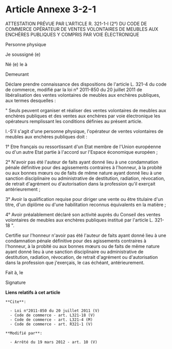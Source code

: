 # Article Annexe 3-2-1

ATTESTATION PRÉVUE PAR L'ARTICLE R. 321-1-I (2°) DU CODE DE COMMERCE OPÉRATEUR DE VENTES VOLONTAIRES DE MEUBLES AUX ENCHÈRES
PUBLIQUES Y COMPRIS PAR VOIE ÉLECTRONIQUE 

Personne physique 

Je soussigné (e) 

Né (e) le à 

Demeurant 

Déclare prendre connaissance des dispositions de l'article L. 321-4 du code de commerce, modifié par la loi n° 2011-850 du 20
juillet 2011 de libéralisation des ventes volontaires de meubles aux enchères publiques, aux termes desquelles : 

" Seuls peuvent organiser et réaliser des ventes volontaires de meubles aux enchères publiques et des ventes aux enchères par
voie électronique les opérateurs remplissant les conditions définies au présent article. 

I.-S'il s'agit d'une personne physique, l'opérateur de ventes volontaires de meubles aux enchères publiques doit : 

1° Etre français ou ressortissant d'un Etat membre de l'Union européenne ou d'un autre Etat partie à l'accord sur l'Espace
économique européen ; 

2° N'avoir pas été l'auteur de faits ayant donné lieu à une condamnation pénale définitive pour des agissements contraires à
l'honneur, à la probité ou aux bonnes mœurs ou de faits de même nature ayant donné lieu à une sanction disciplinaire ou
administrative de destitution, radiation, révocation, de retrait d'agrément ou d'autorisation dans la profession qu'il
exerçait antérieurement ; 

3° Avoir la qualification requise pour diriger une vente ou être titulaire d'un titre, d'un diplôme ou d'une habilitation
reconnus équivalents en la matière ; 

4° Avoir préalablement déclaré son activité auprès du Conseil des ventes volontaires de meubles aux enchères publiques
institué par l'article L. 321-18 ". 

Certifie sur l'honneur n'avoir pas été l'auteur de faits ayant donné lieu à une condamnation pénale définitive pour des
agissements contraires à l'honneur, à la probité ou aux bonnes mœurs ou de faits de même nature ayant donné lieu à une
sanction disciplinaire ou administrative de destitution, radiation, révocation, de retrait d'agrément ou d'autorisation dans
la profession que j'exerçais, le cas échéant, antérieurement. 

Fait à, le 

Signature

**Liens relatifs à cet article**

	**Cite**:

	  - Loi n°2011-850 du 20 juillet 2011 (V)
	  - Code de commerce - art. L321-18 (V)
	  - Code de commerce - art. L321-4 (M)
	  - Code de commerce - art. R321-1 (V)

	**Modifié par**:

	  - Arrêté du 19 mars 2012 - art. 10 (V)
